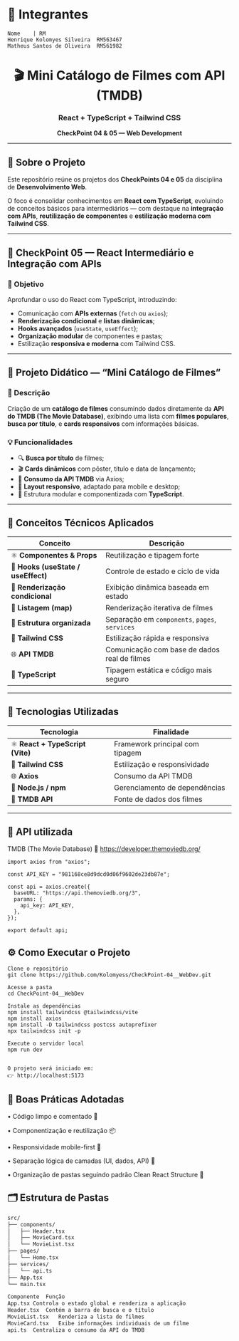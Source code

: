 # 👥 Integrantes
    Nome	| RM
    Henrique Kolomyes Silveira	RM563467
    Matheus Santos de Oliveira	RM561982

<div align="center">

# 🎬 Mini Catálogo de Filmes com API (TMDB)
### React + TypeScript + Tailwind CSS  
**CheckPoint 04 & 05 — Web Development**


</div>

---

## 📖 Sobre o Projeto

Este repositório reúne os projetos dos **CheckPoints 04 e 05** da disciplina de **Desenvolvimento Web**.

O foco é consolidar conhecimentos em **React com TypeScript**, evoluindo de conceitos básicos para intermediários — com destaque na **integração com APIs**, **reutilização de componentes** e **estilização moderna com Tailwind CSS**.

---

## 🚀 CheckPoint 05 — React Intermediário e Integração com APIs

### 🎯 Objetivo
Aprofundar o uso do React com TypeScript, introduzindo:
- Comunicação com **APIs externas** (`fetch` ou `axios`);
- **Renderização condicional** e **listas dinâmicas**;
- **Hooks avançados** (`useState`, `useEffect`);
- **Organização modular** de componentes e pastas;
- Estilização **responsiva e moderna** com Tailwind CSS.

---

## 🧩 Projeto Didático — “Mini Catálogo de Filmes”

### 📝 Descrição
Criação de um **catálogo de filmes** consumindo dados diretamente da **API do TMDB (The Movie Database)**, exibindo uma lista com **filmes populares**, **busca por título**, e **cards responsivos** com informações básicas.

### 💡 Funcionalidades
- 🔍 **Busca por título** de filmes;  
- 🎬 **Cards dinâmicos** com pôster, título e data de lançamento;  
- 📡 **Consumo da API TMDB** via Axios;  
- 📱 **Layout responsivo**, adaptado para mobile e desktop;  
- 🧱 Estrutura modular e componentizada com **TypeScript**.

---

## 🧠 Conceitos Técnicos Aplicados

| Conceito | Descrição |
|-----------|------------|
| ⚛️ **Componentes & Props** | Reutilização e tipagem forte |
| 🎣 **Hooks (useState / useEffect)** | Controle de estado e ciclo de vida |
| 🧩 **Renderização condicional** | Exibição dinâmica baseada em estado |
| 🧮 **Listagem (map)** | Renderização iterativa de filmes |
| 📁 **Estrutura organizada** | Separação em `components`, `pages`, `services` |
| 🎨 **Tailwind CSS** | Estilização rápida e responsiva |
| 🌐 **API TMDB** | Comunicação com base de dados real de filmes |
| 🧱 **TypeScript** | Tipagem estática e código mais seguro |

---

## 🧰 Tecnologias Utilizadas

| Tecnologia | Finalidade |
|-------------|-------------|
| ⚛️ **React + TypeScript (Vite)** | Framework principal com tipagem |
| 🎨 **Tailwind CSS** | Estilização e responsividade |
| 🌐 **Axios** | Consumo da API TMDB |
| 🧰 **Node.js / npm** | Gerenciamento de dependências |
| 🧩 **TMDB API** | Fonte de dados dos filmes |

---
## 🔗 API utilizada
TMDB (The Movie Database)
📍 https://developer.themoviedb.org/

    import axios from "axios";

    const API_KEY = "981168ce8d9dcd0d06f9602de23db87e";

    const api = axios.create({
      baseURL: "https://api.themoviedb.org/3",
      params: {
        api_key: API_KEY,
      },
    });

    export default api;

## ⚙️ Como Executar o Projeto
    Clone o repositório
    git clone https://github.com/Kolomyess/CheckPoint-04__WebDev.git

    Acesse a pasta
    cd CheckPoint-04__WebDev

    Instale as dependências
    npm install tailwindcss @tailwindcss/vite
    npm install axios
    npm install -D tailwindcss postcss autoprefixer
    npx tailwindcss init -p

    Execute o servidor local
    npm run dev


    O projeto será iniciado em:
    👉 http://localhost:5173

## 🧱 Boas Práticas Adotadas

• Código limpo e comentado 🧼

• Componentização e reutilização 📦

• Responsividade mobile-first 📱

• Separação lógica de camadas (UI, dados, API) 🧩

• Organização de pastas seguindo padrão Clean React Structure 📁

## 🗂️ Estrutura de Pastas

```bash
src/
├── components/
│   ├── Header.tsx
│   ├── MovieCard.tsx
│   └── MovieList.tsx
├── pages/
│   └── Home.tsx
├── services/
│   └── api.ts
├── App.tsx
└── main.tsx

Componente	Função
App.tsx	Controla o estado global e renderiza a aplicação
Header.tsx	Contém a barra de busca e o título
MovieList.tsx	Renderiza a lista de filmes
MovieCard.tsx	Exibe informações individuais de um filme
api.ts	Centraliza o consumo da API do TMDB


